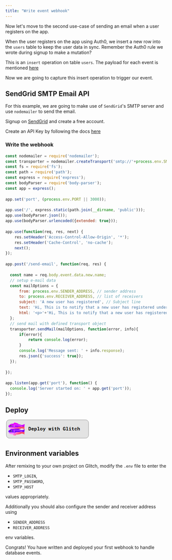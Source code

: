 ```yaml
---
title: "Write event webhook"
---
```


Now let's move to the second use-case of sending an email when a user registers on the app.

When the user registers on the app using Auth0, we insert a new row into the `users` table to keep the user data in sync. Remember the Auth0 rule we wrote during signup to make a mutation?

This is an `insert` operation on table `users`.
The payload for each event is mentioned [here](https://docs.hasura.io/1.0/graphql/manual/event-triggers/payload.html#json-payload)

Now we are going to capture this insert operation to trigger our event.

## SendGrid SMTP Email API

For this example, we are going to make use of `SendGrid`'s SMTP server and use `nodemailer` to send the email.

Signup on [SendGrid](https://sendgrid.com/) and create a free account.

Create an API Key by following the docs [here](https://sendgrid.com/docs/for-developers/sending-email/integrating-with-the-smtp-api/)

### Write the webhook

```javascript
const nodemailer = require('nodemailer');
const transporter = nodemailer.createTransport('smtp://'+process.env.SMTP_LOGIN+':'+process.env.SMTP_PASSWORD+'@' + process.env.SMTP_HOST);
const fs = require('fs');
const path = require('path');
const express = require('express');
const bodyParser = require('body-parser');
const app = express();

app.set('port', (process.env.PORT || 3000));

app.use('/', express.static(path.join(__dirname, 'public')));
app.use(bodyParser.json());
app.use(bodyParser.urlencoded({extended: true}));

app.use(function(req, res, next) {
    res.setHeader('Access-Control-Allow-Origin', '*');
    res.setHeader('Cache-Control', 'no-cache');
    next();
});

app.post('/send-email', function(req, res) {
  
  const name = req.body.event.data.new.name;
  // setup e-mail data
  const mailOptions = {
      from: process.env.SENDER_ADDRESS, // sender address
      to: process.env.RECEIVER_ADDRESS, // list of receivers
      subject: 'A new user has registered', // Subject line
      text: 'Hi, This is to notify that a new user has registered under the name of ' + name, // plaintext body
      html: '<p>'+'Hi, This is to notify that a new user has registered under the name of ' + name + '</p>' // html body
  };
  // send mail with defined transport object
  transporter.sendMail(mailOptions, function(error, info){
      if(error){
          return console.log(error);
      }
      console.log('Message sent: ' + info.response);
      res.json({'success': true});
  });
  
});

app.listen(app.get('port'), function() {
  console.log('Server started on: ' + app.get('port'));
});
```

## Deploy 

[![DEPLOY TO GLITCH](https://raw.githubusercontent.com/hasura/graphql-engine/master/community/boilerplates/auth-webhooks/nodejs-express/assets/deploy-glitch.png)](https://glitch.com/~sendgrid-send-email-event)

## Environment variables
After remixing to your own project on Glitch, modify the `.env` file to enter the 
- `SMTP_LOGIN`, 
- `SMTP_PASSWORD`, 
- `SMTP_HOST` 

values appropriately.

Additionally you should also configure the sender and receiver address using 
- `SENDER_ADDRESS` 
- `RECEIVER_ADDRESS` 

env variables.

Congrats! You have written and deployed your first webhook to handle database events.

